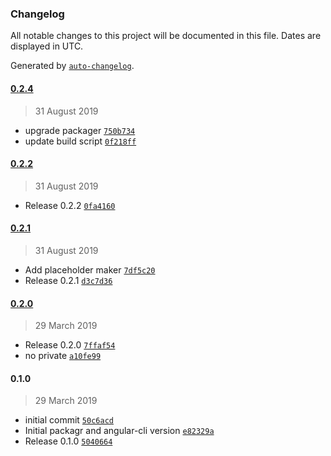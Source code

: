 ### Changelog

All notable changes to this project will be documented in this file. Dates are displayed in UTC.

Generated by [`auto-changelog`](https://github.com/CookPete/auto-changelog).

#### [0.2.4](https://github.com/nomadreservations/ngx-currency/compare/0.2.2...0.2.4)

> 31 August 2019

- upgrade packager [`750b734`](https://github.com/nomadreservations/ngx-currency/commit/750b734f20775e5486a3fc0ce66d95e87750d0fd)
- update build script [`0f218ff`](https://github.com/nomadreservations/ngx-currency/commit/0f218ffed245a9dc1d4ad998009adfe72f76123d)

#### [0.2.2](https://github.com/nomadreservations/ngx-currency/compare/0.2.1...0.2.2)

> 31 August 2019

- Release 0.2.2 [`0fa4160`](https://github.com/nomadreservations/ngx-currency/commit/0fa4160339f88422406437dfd81b57932185f681)

#### [0.2.1](https://github.com/nomadreservations/ngx-currency/compare/0.2.0...0.2.1)

> 31 August 2019

- Add placeholder maker [`7df5c20`](https://github.com/nomadreservations/ngx-currency/commit/7df5c20c5c926ccd8616d594b0626587c6e1fd14)
- Release 0.2.1 [`d3c7d36`](https://github.com/nomadreservations/ngx-currency/commit/d3c7d369bc3340fb87d998b7bb73d0e19d5c9104)

#### [0.2.0](https://github.com/nomadreservations/ngx-currency/compare/0.1.0...0.2.0)

> 29 March 2019

- Release 0.2.0 [`7ffaf54`](https://github.com/nomadreservations/ngx-currency/commit/7ffaf54c089bc178c93598f4b483458bb59830a6)
- no private [`a10fe99`](https://github.com/nomadreservations/ngx-currency/commit/a10fe99e8c6037bae2586b85c1dd112b79a05e9e)

#### 0.1.0

> 29 March 2019

- initial commit [`50c6acd`](https://github.com/nomadreservations/ngx-currency/commit/50c6acd2573432ef3a8e43c5b478da10a38fb309)
- Initial packagr and angular-cli version [`e82329a`](https://github.com/nomadreservations/ngx-currency/commit/e82329a9436156ce225371c588be7de35fadf555)
- Release 0.1.0 [`5040664`](https://github.com/nomadreservations/ngx-currency/commit/50406643eabd34fa1a92d4f172d066a46dfb8dcf)

